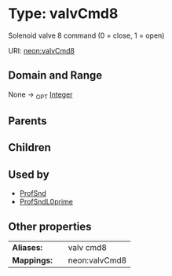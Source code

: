 
# Type: valvCmd8


Solenoid valve 8 command (0 = close, 1 = open)

URI: [neon:valvCmd8](https://data.neonscience.org/valvCmd8)


## Domain and Range

None ->  <sub>OPT</sub> [Integer](types/Integer.md)

## Parents


## Children


## Used by

 * [ProfSnd](ProfSnd.md)
 * [ProfSndL0prime](ProfSndL0prime.md)

## Other properties

|  |  |  |
| --- | --- | --- |
| **Aliases:** | | valv cmd8 |
| **Mappings:** | | neon:valvCmd8 |

